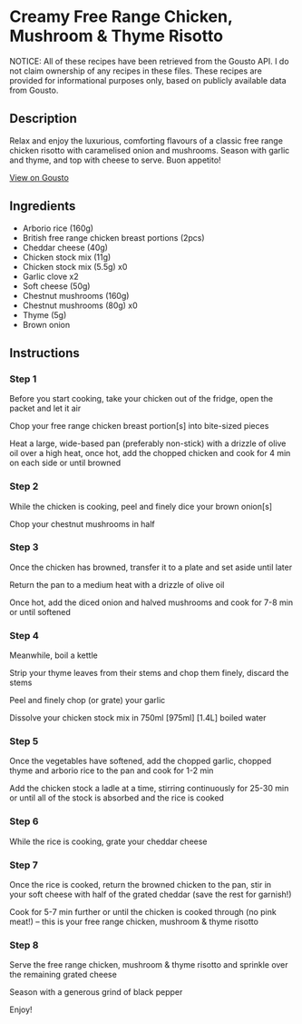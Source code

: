 # Creamy Free Range Chicken, Mushroom & Thyme Risotto

NOTICE: All of these recipes have been retrieved from the Gousto API. I do not claim ownership of any recipes in these files. These recipes are provided for informational purposes only, based on publicly available data from Gousto.

## Description

Relax and enjoy the luxurious, comforting flavours of a classic free range chicken risotto with caramelised onion and mushrooms. Season with garlic and thyme, and top with cheese to serve. Buon appetito!

[View on Gousto](https://www.gousto.co.uk/recipes/cookbook/creamy-free-range-chicken-mushroom-thyme-risotto)

## Ingredients

- Arborio rice (160g)
- British free range chicken breast portions (2pcs)
- Cheddar cheese (40g)
- Chicken stock mix (11g)
- Chicken stock mix (5.5g) x0
- Garlic clove x2
- Soft cheese (50g)
- Chestnut mushrooms (160g)
- Chestnut mushrooms (80g) x0
- Thyme (5g)
- Brown onion

## Instructions


### Step 1

Before you start cooking, take your chicken out of the fridge, open the packet and let it air

Chop your free range chicken breast portion[s] into bite-sized pieces

Heat a large, wide-based pan (preferably non-stick) with a drizzle of olive oil over a high heat, once hot, add the chopped chicken and cook for 4 min on each side or until browned


### Step 2

While the chicken is cooking, peel and finely dice your brown onion[s]

Chop your chestnut mushrooms in half


### Step 3

Once the chicken has browned, transfer it to a plate and set aside until later

Return the pan to a medium heat with a drizzle of olive oil

Once hot, add the diced onion and halved mushrooms and cook for 7-8 min or until softened


### Step 4

Meanwhile, boil a kettle

Strip your thyme leaves from their stems and chop them finely, discard the stems

Peel and finely chop (or grate) your garlic

Dissolve your chicken stock mix in 750ml<span class="text-purple"> [975ml] </span><span class="text-danger">[1.4L] </span>boiled water


### Step 5

Once the vegetables have softened, add the chopped garlic, chopped thyme and arborio rice to the pan and cook for 1-2 min

Add the chicken stock a ladle at a time, stirring continuously for 25-30 min or until all of the stock is absorbed and the rice is cooked


### Step 6

While the rice is cooking, grate your cheddar cheese


### Step 7

Once the rice is cooked, return the browned chicken to the pan, stir in your soft cheese with half of the grated cheddar (save the rest for garnish!)

Cook for 5-7 min further or until the chicken is cooked through (no pink meat!) – this is your free range chicken, mushroom & thyme risotto

### Step 8

Serve the free range chicken, mushroom & thyme risotto and sprinkle over the remaining grated cheese

Season with a generous grind of black pepper

Enjoy!

